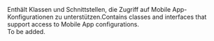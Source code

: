 <Namespace Name="Microsoft.Azure.Mobile.Server.Config">
  <Docs>
    <summary><span data-ttu-id="821b8-101">Enthält Klassen und Schnittstellen, die Zugriff auf Mobile App-Konfigurationen zu unterstützen.</span><span class="sxs-lookup"><span data-stu-id="821b8-101">Contains classes and interfaces that support access to Mobile App configurations.</span></span></summary> 
    <remarks>To be added.</remarks>
  </Docs>
</Namespace>
